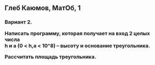 ## Глеб Каюмов, МатОб, 1

<h3>
  Вариант 2.
  
  Написать программу, которая получает на вход 2 целых числа <br>
  h и a (0 < h,a < 10^8) – высоту и основание треугольника.
   
  Рассчитать площадь треугольника.
</h3>
